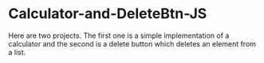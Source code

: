 # Calculator-and-DeleteBtn-JS
Here are two projects. The first one is a simple implementation of a calculator and the second is a delete button which deletes an element from a list.

